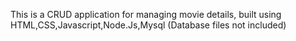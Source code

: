This is a CRUD application for managing movie details, built using HTML,CSS,Javascript,Node.Js,Mysql (Database files not included)
